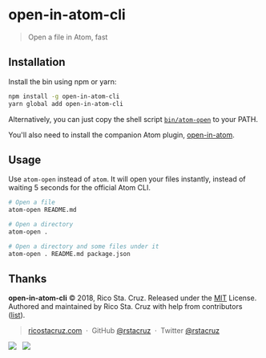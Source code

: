 # open-in-atom-cli

> Open a file in Atom, fast

## Installation

Install the bin using npm or yarn:

```sh
npm install -g open-in-atom-cli
yarn global add open-in-atom-cli
```

Alternatively, you can just copy the shell script [`bin/atom-open`](bin/atom-open) to your PATH.

You'll also need to install the companion Atom plugin, [open-in-atom].

[open-in-atom]: https://github.com/rstacruz/open-in-atom

## Usage

Use `atom-open` instead of `atom`. It will open your files instantly, instead of waiting 5 seconds for the official Atom CLI.

```sh
# Open a file
atom-open README.md

# Open a directory
atom-open .

# Open a directory and some files under it
atom-open . README.md package.json
```

## Thanks

**open-in-atom-cli** © 2018, Rico Sta. Cruz. Released under the [MIT] License.<br>
Authored and maintained by Rico Sta. Cruz with help from contributors ([list][contributors]).

> [ricostacruz.com](http://ricostacruz.com) &nbsp;&middot;&nbsp;
> GitHub [@rstacruz](https://github.com/rstacruz) &nbsp;&middot;&nbsp;
> Twitter [@rstacruz](https://twitter.com/rstacruz)

[![](https://img.shields.io/github/followers/rstacruz.svg?style=social&label=@rstacruz)](https://github.com/rstacruz) &nbsp;
[![](https://img.shields.io/twitter/follow/rstacruz.svg?style=social&label=@rstacruz)](https://twitter.com/rstacruz)

[mit]: http://mit-license.org/
[contributors]: http://github.com/rstacruz/open-in-atom-cli/contributors
